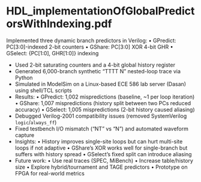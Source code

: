 # HDL_implementationOfGlobalPredictorsWithIndexing.pdf

 Implemented three dynamic branch predictors in Verilog:
  • GPredict: PC[3:0]-indexed 2-bit counters
  • GShare: PC[3:0] XOR 4-bit GHR
  • GSelect: {PC[1:0], GHR[1:0]} indexing
- Used 2-bit saturating counters and a 4-bit global history register
- Generated 6,000-branch synthetic “TTTT N” nested-loop trace via Python
- Simulated in ModelSim on a Linux-based ECE 586 lab server (Dasan) using shell/TCL scripts
- Results:
  • GPredict: 1,002 mispredictions (baseline, ~1 per loop iteration)
  • GShare: 1,007 mispredictions (history split between two PCs reduced accuracy)
  • GSelect: 1,005 mispredictions (2-bit history caused aliasing)
- Debugged Verilog-2001 compatibility issues (removed SystemVerilog `logic`/`always_ff`)
- Fixed testbench I/O mismatch (“NT” vs “N”) and automated waveform capture
- Insights:
  • History improves single-site loops but can hurt multi-site loops if not adaptive
  • GShare’s XOR works well for single-branch but suffers with history spread
  • GSelect’s fixed split can introduce aliasing
- Future work:
  • Use real traces (SPEC, MiBench)
  • Increase table/history size
  • Explore hybrid/tournament and TAGE predictors
  • Prototype on FPGA for real-world metrics
